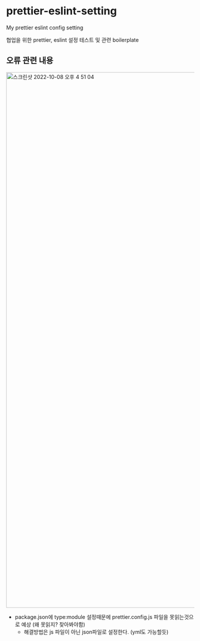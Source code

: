 # prettier-eslint-setting
My prettier eslint config setting

협업을 위한 prettier, eslint 설정 테스트 및 관련 boilerplate


## 오류 관련 내용

<img width="1433" alt="스크린샷 2022-10-08 오후 4 51 04" src="https://user-images.githubusercontent.com/73116773/194696578-ce1bcfc7-d52e-41af-aced-03c532034283.png">

- package.json에 type:module 설정때문에 prettier.config.js 파일을 못읽는것으로 예상 (왜 못읽지? 찾아봐야함)
  - 해결방법은 js 파일이 아닌 json파일로 설정한다. (yml도 가능할듯)
